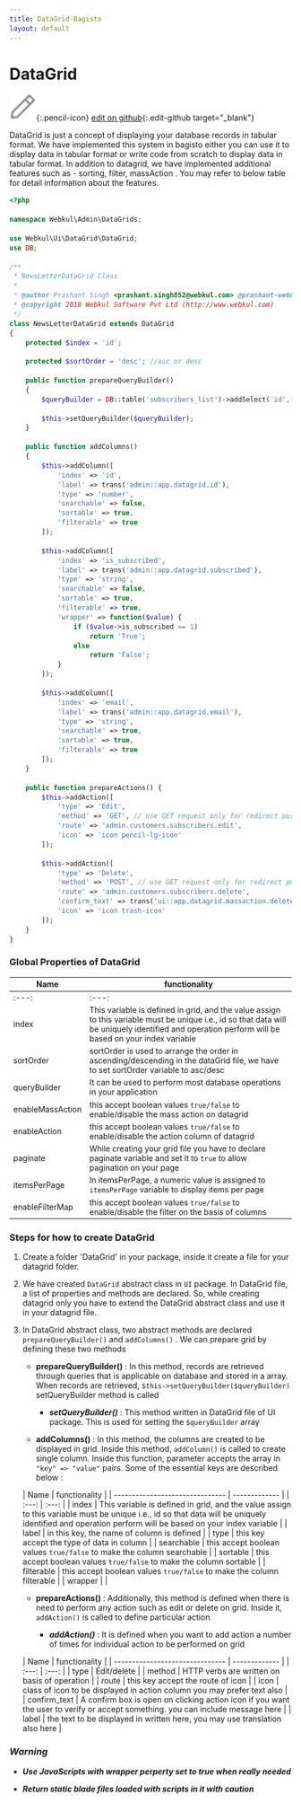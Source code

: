 ```yaml
---
title: DataGrid-Bagisto
layout: default
---
```


# DataGrid

![edit on github](assets/images/icons/Icon-Pencil-Large.svg){:.pencil-icon}
[edit on github](https://github.com/bagisto/bagisto-docs/blob/master/data_grid.md){:.edit-github  target="_blank"}



DataGrid is just a concept of displaying your database records in tabular format. We have implemented this system in bagisto either you can use it to display data in tabular format or write code from scratch to display data in tabular format. In addition to datagrid, we have implemented additional features such as - sorting, filter, massAction . You may refer to below table for detail information about the features.

```php
<?php

namespace Webkul\Admin\DataGrids;

use Webkul\Ui\DataGrid\DataGrid;
use DB;

/**
 * NewsLetterDataGrid Class
 *
 * @author Prashant Singh <prashant.singh852@webkul.com> @prashant-webkul
 * @copyright 2018 Webkul Software Pvt Ltd (http://www.webkul.com)
 */
class NewsLetterDataGrid extends DataGrid
{
    protected $index = 'id';

    protected $sortOrder = 'desc'; //asc or desc

    public function prepareQueryBuilder()
    {
        $queryBuilder = DB::table('subscribers_list')->addSelect('id', 'is_subscribed', 'email');

        $this->setQueryBuilder($queryBuilder);
    }

    public function addColumns()
    {
        $this->addColumn([
            'index' => 'id',
            'label' => trans('admin::app.datagrid.id'),
            'type' => 'number',
            'searchable' => false,
            'sortable' => true,
            'filterable' => true
        ]);

        $this->addColumn([
            'index' => 'is_subscribed',
            'label' => trans('admin::app.datagrid.subscribed'),
            'type' => 'string',
            'searchable' => false,
            'sortable' => true,
            'filterable' => true,
            'wrapper' => function($value) {
                if ($value->is_subscribed == 1)
                    return 'True';
                else
                    return 'False';
            }
        ]);

        $this->addColumn([
            'index' => 'email',
            'label' => trans('admin::app.datagrid.email'),
            'type' => 'string',
            'searchable' => true,
            'sortable' => true,
            'filterable' => true
        ]);
    }

    public function prepareActions() {
        $this->addAction([
            'type' => 'Edit',
            'method' => 'GET', // use GET request only for redirect purposes
            'route' => 'admin.customers.subscribers.edit',
            'icon' => 'icon pencil-lg-icon'
        ]);

        $this->addAction([
            'type' => 'Delete',
            'method' => 'POST', // use GET request only for redirect purposes
            'route' => 'admin.customers.subscribers.delete',
            'confirm_text' => trans('ui::app.datagrid.massaction.delete', ['resource' => 'Exchange Rate']),
            'icon' => 'icon trash-icon'
        ]);
    }
}
```
### Global Properties of DataGrid

|  Name                     | functionality |
| ------------------------------- | ------------- |
|           :---:                 | :---:         |
|    index      | This variable is defined in  grid, and the value assign to this variable must be unique i.e., id so that data will be uniquely identified and operation  perform will be based on your index variable   |
|    sortOrder      |  sortOrder is used to arrange the order in ascending/descending in the dataGrid file, we have to set sortOrder variable to asc/desc   |
|    queryBuilder      | It can be used to perform most database operations in your application  |
|    enableMassAction      | this accept boolean values `true/false` to enable/disable the mass action on datagrid  |
|    enableAction      | this accept boolean values `true/false` to enable/disable the action column of datagrid   |
|    paginate      |  While creating your grid file you have to declare paginate variable and set it to `true` to allow pagination on your page |
|    itemsPerPage      | In itemsPerPage, a numeric value is assigned to `itemsPerPage` variable to display items per page  |
| enableFilterMap |  this accept boolean values `true/false` to enable/disable the filter on the basis of columns |

### Steps for how to create DataGrid

1. Create a folder 'DataGrid' in your package, inside it create a file for your datagrid folder.

2. We have created `DataGrid` abstract class in  `UI` package. In DataGrid file, a list of properties and methods are declared. So, while creating datagrid only you have to extend the DataGrid abstract class and use it in your datagrid file.

3. In DataGrid abstract class, two abstract methods are declared `prepareQueryBuilder()` and `addColumns()` . We can prepare  grid by defining these two methods

    * **prepareQueryBuilder()** : In this method, records are retrieved through queries that is applicable on database and stored in a array. When records are retrieved,                           `$this->setQueryBuilder($queryBuilder)`
    setQueryBuilder method is called

       * ***setQueryBuilder()*** : This method written in DataGrid file of UI package. This is used for setting the `$queryBuilder` array


    * **addColumns()** : In this method, the columns are created to be displayed in grid. Inside this method, `addColumn()` is called to create single column. Inside this function, parameter accepts the array in `"key" => "value"` pairs. Some of the essential keys are described below :

    |  Name                     | functionality |
| ------------------------------- | ------------- |
|           :---:                 | :---:         |
|    index      | This variable is defined in  grid, and the value assign to this variable must be unique i.e., id so that data will be uniquely identified and operation  perform will be based on your index variable   |
|    label      |  in this key, the name of column is defined  |
|    type      | this key accept the type of data in column  |
|    searchable      |  this accept boolean values `true/false` to make the column searchable |
|    sortable      |  this accept boolean values `true/false` to make the column sortable |
|    filterable      |  this accept boolean values `true/false` to make the column filterable  |
|    wrapper      |  |


   * **prepareActions()** : Additionally, this method is defined when there is need to perform any action such as edit or delete on grid. Inside it, `addAction()` is called to define particular action

       * ***addAction()*** : It is defined when you want to add action a number of times for individual action to be performed on grid

    |  Name                     | functionality |
| ------------------------------- | ------------- |
|            :---:                 | :---:         |
|    type      | Edit/delete |
|    method      |  HTTP verbs are written on basis of operation |
|    route      | this key accept the route of icon |
|    icon      |  class of icon to be displayed in action column you may prefer text also |
|    confirm_text  | A confirm box is open on clicking action icon  if you want the user to verify or accept something. you can include message here |
|  label  | the text to be displayed in written here, you may use translation also here  |


### ***Warning***

* ***Use JavaScripts with wrapper perperty set to true when really needed***

* ***Return static blade files loaded with scripts in it with caution***